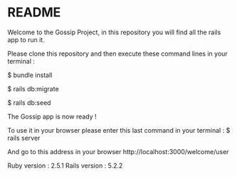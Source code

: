 
# README

Welcome to the Gossip Project, in this repository you will find all the rails app to run it.

Please clone this repository and then execute these command lines in your terminal :

$ bundle install

$ rails db:migrate

$ rails db:seed

The Gossip app is now ready !

To use it in your browser please enter this last command in your terminal :
$ rails server

And go to this address in your browser http://localhost:3000/welcome/user

Ruby version : 2.5.1
Rails version : 5.2.2
